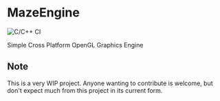 # MazeEngine
![C/C++ CI](https://github.com/MazeOfEncryption/MazeEngine/workflows/C/C++%20CI/badge.svg)

Simple Cross Platform OpenGL Graphics Engine
## Note
This is a very WIP project. Anyone wanting to contribute is welcome, but don't expect much from this project in its current form.
